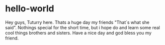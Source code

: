 # hello-world

Hey guys, Tuturry here. Thats a huge day my friends "That´s what she said".
Nothings special for the short time, but i hope do and learn some real cool things brothers and sisters.
Have a nice day and god bless you my friend.
